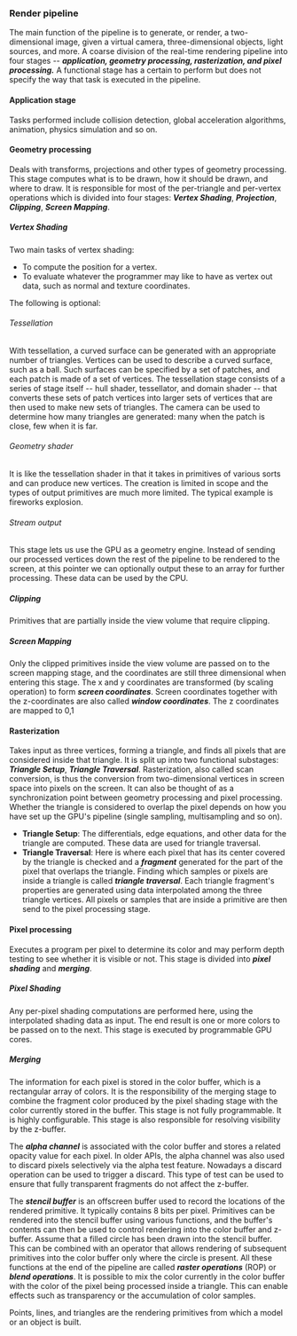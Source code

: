 ### Render pipeline

The main function of the pipeline is to generate, or render, a two-dimensional image, given a virtual camera, three-dimensional objects, light sources, and more. A coarse division of the real-time rendering pipeline into four stages -- ***application, geometry processing, rasterization, and pixel processing.*** A functional stage has a certain to perform but does not specify the way that task is executed in the pipeline.

#### Application stage

Tasks performed include collision detection, global acceleration algorithms, animation, physics simulation and so on.

#### Geometry processing

Deals with transforms, projections and other types of geometry processing. This stage computes what is to be drawn, how it should be drawn, and where to draw. It is responsible for most of the per-triangle and per-vertex operations which is divided into four stages: ***Vertex Shading***, ***Projection***, ***Clipping***, ***Screen Mapping***.

##### Vertex Shading

Two main tasks of vertex shading:

+ To compute the position for a vertex.
+ To evaluate whatever the programmer may like to have as vertex out data, such as normal and texture coordinates.

The following is optional:

###### Tessellation

With tessellation, a curved surface can be generated with an appropriate number of triangles. Vertices can be used to describe a curved surface, such as a ball. Such surfaces can be specified by a set of patches, and each patch is made of a set of vertices. The tessellation stage consists of a series of stage itself -- hull shader, tessellator, and domain shader -- that converts these sets of patch vertices into larger sets of vertices that are then used to make new sets of triangles. The camera can be used to determine how many triangles are generated: many when the patch is close, few when it is far.

###### Geometry shader

It is like the tessellation shader in that it takes in primitives of various sorts and can produce new vertices. The creation is limited in scope and the types of output primitives are much more limited. The typical example is fireworks explosion.

###### Stream output

This stage lets us use the GPU as a geometry engine. Instead of sending our processed vertices down the rest of the pipeline to be rendered to the screen, at this pointer we can optionally output these to an array for further processing. These data can be used by the CPU.

##### Clipping

Primitives that are partially inside the view volume that require clipping.

##### Screen Mapping

Only the clipped primitives inside the view volume are passed on to the screen mapping stage, and the coordinates are still three dimensional when entering this stage. The x and y coordinates are transformed (by scaling operation) to form ***screen coordinates***. Screen coordinates together with the z-coordinates are also called ***window coordinates***.  The z coordinates are mapped to 0,1

#### Rasterization 

Takes input as three vertices, forming a triangle, and finds all pixels that are considered inside that triangle. It is split up into two functional substages: ***Triangle Setup***, ***Triangle Traversal***. Rasterization, also called scan conversion, is thus the conversion from two-dimensional vertices in screen space into pixels on the screen. It can also be thought of as a synchronization point between geometry processing and pixel processing. Whether the triangle is considered to overlap the pixel depends on how you have set up the GPU's pipeline (single sampling, multisampling and so on). 

+ **Triangle Setup**: The differentials, edge equations, and other data for the triangle are computed. These data are used for triangle traversal.
+ **Triangle Traversal**:  Here is where each pixel that has its center covered by the triangle is checked and a ***fragment*** generated for the part of the pixel that overlaps the triangle. Finding which samples or pixels are inside a triangle is called ***triangle traversal***. Each triangle fragment's properties are generated using data interpolated among the three triangle vertices. All pixels or samples that are inside a primitive are then send to the pixel processing stage.

#### Pixel processing

 Executes a program per pixel to determine its color and may perform depth testing to see whether it is visible or not. This stage is divided into ***pixel shading*** and ***merging***.

##### Pixel Shading

Any per-pixel shading computations are performed here, using the interpolated shading data as input. The end result is one or more colors to be passed on to the next. This stage is executed by programmable GPU cores.

##### Merging

The information for each pixel is stored in the color buffer, which is a rectangular array of colors. It is the responsibility of the merging stage to combine the fragment color produced by the pixel shading stage with the color currently stored in the buffer. This stage is not fully programmable. It is highly configurable. This stage is also responsible for resolving visibility by the z-buffer.

The ***alpha channel*** is associated with the color buffer and stores a related opacity value for each pixel. In older APIs, the alpha channel was also used to discard pixels selectively via the alpha test feature. Nowadays a discard operation can be used to trigger a discard. This type of test can be used to ensure that fully transparent fragments do not affect the z-buffer.

The ***stencil buffer*** is an offscreen buffer used to record the locations of the rendered primitive. It typically contains 8 bits per pixel. Primitives can be rendered into the stencil buffer using various functions, and the buffer's contents can then be used to control rendering into the color buffer and z-buffer. Assume that a filled circle has been drawn into the stencil buffer. This can be combined with an operator that allows rendering of subsequent primitives into the color buffer only where the circle is present. All these functions at the end of the pipeline are called ***raster operations*** (ROP) or ***blend operations***. It is possible to mix the color currently in the color buffer with the color of the pixel being processed inside a triangle. This can enable effects such as transparency or the accumulation of color samples.

Points, lines, and triangles are the rendering primitives from which a model or an object is built. 